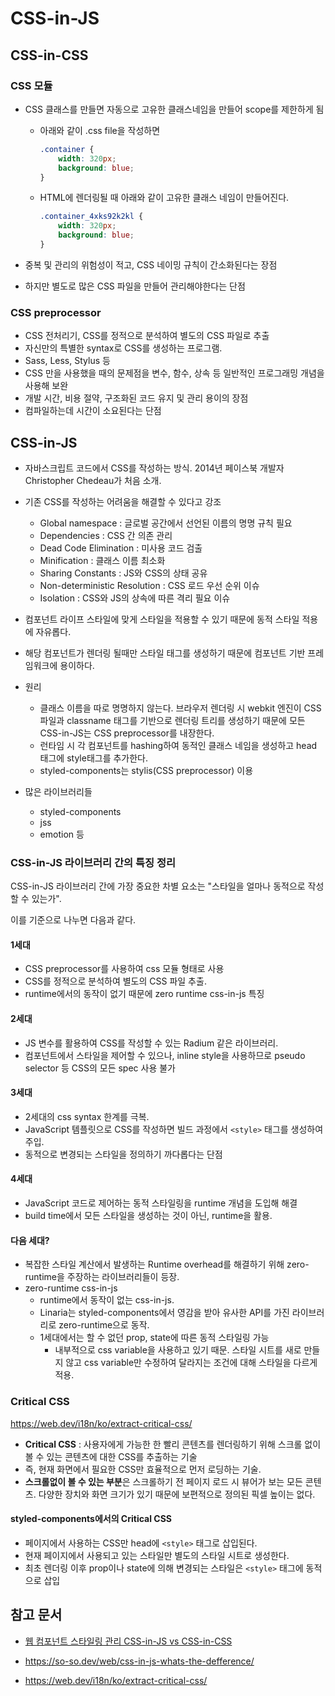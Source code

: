 #  CSS-in-JS

## CSS-in-CSS

### CSS 모듈

- CSS 클래스를 만들면 자동으로 고유한 클래스네임을 만들어 scope를 제한하게 됨

  - 아래와 같이 .css file을 작성하면

    ```css
    .container {
        width: 320px;
        background: blue;
    }
    ```

  - HTML에 렌더링될 때 아래와 같이 고유한 클래스 네임이 만들어진다.

    ```css
    .container_4xks92k2kl {
        width: 320px;
        background: blue;
    }
    ```

- 중복 및 관리의 위험성이 적고, CSS 네이밍 규칙이 간소화된다는 장점

- 하지만 별도로 많은 CSS 파일을 만들어 관리해야한다는 단점

### CSS preprocessor

- CSS 전처리기, CSS를 정적으로 분석하여 별도의 CSS 파일로 추출
- 자신만의 특별한 syntax로 CSS를 생성하는 프로그램.
- Sass, Less, Stylus 등
- CSS 만을 사용했을 때의 문제점을 변수, 함수, 상속 등 일반적인 프로그래밍 개념을 사용해 보완
- 개발 시간, 비용 절약, 구조화된 코드 유지 및 관리 용이의 장점
- 컴파일하는데 시간이 소요된다는 단점

## CSS-in-JS

- 자바스크립트 코드에서 CSS를 작성하는 방식. 2014년 페이스북 개발자 Christopher Chedeau가 처음 소개.
- 기존 CSS를 작성하는 어려움을 해결할 수 있다고 강조
  - Global namespace : 글로벌 공간에서 선언된 이름의 명명 규칙 필요
  - Dependencies : CSS 간 의존 관리
  - Dead Code Elimination : 미사용 코드 검출
  - Minification : 클래스 이름 최소화
  - Sharing Constants : JS와 CSS의 상태 공유
  - Non-deterministic Resolution : CSS 로드 우선 순위 이슈
  - Isolation : CSS와 JS의 상속에 따른 격리 필요 이슈
- 컴포넌트 라이프 스타일에 맞게 스타일을 적용할 수 있기 때문에 동적 스타일 적용에 자유롭다.
- 해당 컴포넌트가 렌더링 될때만 스타일 태그를 생성하기 때문에 컴포넌트 기반 프레임워크에 용이하다.
- 원리
  - 클래스 이름을 따로 명명하지 않는다. 브라우저 렌더링 시 webkit 엔진이 CSS 파일과 classname 태그를 기반으로 렌더링 트리를 생성하기 때문에 모든 CSS-in-JS는 CSS preprocessor를 내장한다.
  - 런타임 시 각 컴포넌트를 hashing하여 동적인 클래스 네임을 생성하고 head 태그에 style태그를 추가한다.
  - styled-components는 stylis(CSS preprocessor) 이용

- 많은 라이브러리들
  - styled-components
  - jss
  - emotion 등

### CSS-in-JS 라이브러리 간의 특징 정리

CSS-in-JS 라이브러리 간에 가장 중요한 차별 요소는 "스타일을 얼마나 동적으로 작성할 수 있는가".

이를 기준으로 나누면 다음과 같다.

#### 1세대

- CSS preprocessor를 사용하여 css 모듈 형태로 사용
- CSS를 정적으로 분석하여 별도의 CSS 파일 추출.
- runtime에서의 동작이 없기 때문에 zero runtime css-in-js 특징

#### 2세대

- JS 변수를 활용하여 CSS를 작성할 수 있는 Radium 같은 라이브러리.
- 컴포넌트에서 스타일을 제어할 수 있으나, inline style을 사용하므로 pseudo selector 등 CSS의 모든 spec 사용 불가

#### 3세대

- 2세대의 css syntax 한계를 극복.
- JavaScript 템플릿으로 CSS를 작성하면 빌드 과정에서 `<style>` 태그를 생성하여 주입.
- 동적으로 변경되는 스타일을 정의하기 까다롭다는 단점

#### 4세대

- JavaScript 코드로 제어하는 동적 스타일링을 runtime 개념을 도입해 해결
- build time에서 모든 스타일을 생성하는 것이 아닌, runtime을 활용.



#### 다음 세대?

- 복잡한 스타일 계산에서 발생하는 Runtime overhead를 해결하기 위해 zero-runtime을 주장하는 라이브러리들이 등장.
- zero-runtime css-in-js
  - runtime에서 동작이 없는 css-in-js.
  - Linaria는 styled-components에서 영감을 받아 유사한 API를 가진 라이브러리로 zero-runtime으로 동작.
  - 1세대에서는 할 수 없던 prop, state에 따른 동적 스타일링 가능
    - 내부적으로 css variable을 사용하고 있기 때문. 스타일 시트를 새로 만들지 않고 css variable만 수정하여 달라지는 조건에 대해 스타일을 다르게 적용.

### Critical CSS

https://web.dev/i18n/ko/extract-critical-css/

- **Critical CSS** : 사용자에게 가능한 한 빨리 콘텐츠를 렌더링하기 위해 스크롤 없이 볼 수 있는 콘텐츠에 대한 CSS를 추출하는 기술
- 즉, 현재 화면에서 필요한 CSS만 효율적으로 먼저 로딩하는 기술.
- **스크롤없이 볼 수 있는 부분**은 스크롤하기 전 페이지 로드 시 뷰어가 보는 모든 콘텐츠. 다양한 장치와 화면 크기가 있기 때문에 보편적으로 정의된 픽셀 높이는 없다.



#### styled-components에서의 Critical CSS

- 페이지에서 사용하는 CSS만 head에 `<style>` 태그로 삽입된다.
- 현재 페이지에서 사용되고 있는 스타일만 별도의 스타일 시트로 생성한다.
- 최초 렌더링 이후 prop이나 state에 의해 변경되는 스타일은 `<style>` 태그에 동적으로 삽입



## 참고 문서

- [웹 컴포넌트 스타일링 관리 CSS-in-JS vs CSS-in-CSS](https://www.samsungsds.com/kr/insights/web_component.html)

- https://so-so.dev/web/css-in-js-whats-the-defference/

- https://web.dev/i18n/ko/extract-critical-css/

  